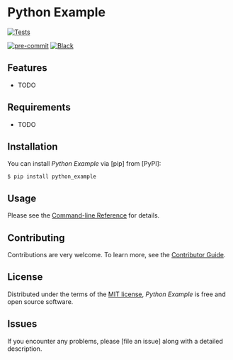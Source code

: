 # Python Example


[![Tests](https://github.com/derphilipp/python_example/workflows/Tests/badge.svg)][tests]

[![pre-commit](https://img.shields.io/badge/pre--commit-enabled-brightgreen?logo=pre-commit&logoColor=white)][pre-commit]
[![Black](https://img.shields.io/badge/code%20style-black-000000.svg)][black]

[tests]: https://github.com/derphilipp/python_example/actions?workflow=Tests
[pre-commit]: https://github.com/pre-commit/pre-commit
[black]: https://github.com/psf/black

## Features

- TODO

## Requirements

- TODO

## Installation

You can install _Python Example_ via [pip] from [PyPI]:

```console
$ pip install python_example
```

## Usage

Please see the [Command-line Reference] for details.

## Contributing

Contributions are very welcome.
To learn more, see the [Contributor Guide].

## License

Distributed under the terms of the [MIT license][license],
_Python Example_ is free and open source software.

## Issues

If you encounter any problems,
please [file an issue] along with a detailed description.

<!-- github-only -->

[license]: https://github.com/derphilipp/python_example/blob/main/LICENSE
[contributor guide]: https://github.com/derphilipp/python_example/blob/main/CONTRIBUTING.md
[command-line reference]: https://python_example.readthedocs.io/en/latest/usage.html
